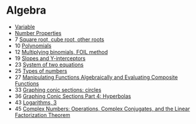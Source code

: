 ﻿# Algebra

- [Variable](variable)
- [Number Properties](number-properties)
- 7 [Square root, cube root, other roots](square-root-cube-root)
- 10 [Polynomials](polynomials)
- 12 [Multiplying binomials, FOIL method](multiplying-binomials-foil-method)
- 19 [Slopes and Y-interceptors](slopes-and-y-interceptors)
- 23 [System of two equations](system-of-two-equations)
- 25 [Types of numbers](types-of-numbers)
- 27 [Manipulating Functions Algebraically and Evaluating Composite Functions](manipulating-functions-algebraically)
- 33 [Graphing conic sections: circles](graphing-conic-sections-circles)
- 36 [Graphing Conic Sections Part 4: Hyperbolas](graphing-conic-sections-hyperbolas)
- 43 [Logarithms, 3](logarithms-3)
- 45 [Complex Numbers: Operations, Complex Conjugates, and the Linear Factorization Theorem](complex-numbers)